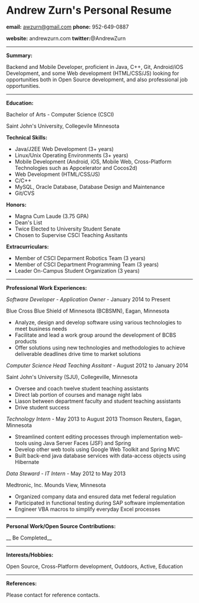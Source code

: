 Andrew Zurn's Personal Resume
===============================
**email:** awzurn@gmail.com **phone:** 952-649-0887

**website:** andrewzurn.com **twitter:**@AndrewZurn

------------------------------

**Summary:**

Backend and Mobile Developer, proficient in Java, C++, Git, Android/iOS Development, and some Web development (HTML/CSS/JS) looking for opportunities both in Open Source development, and also professional job opportunities.

------------------------------

**Education:**

Bachelor of Arts - Computer Science (CSCI)

Saint John's University, Collegevile Minnesota

**Technical Skills:**
 * Java/J2EE Web Development (3+ years)
 * Linux/Unix Operating Environments (3+ years)
 * Mobile Development (Android, iOS, Mobile Web, Cross-Platform Technologies such as Appcelerator and Cocos2d)
 * Web Development (HTML/CSS/JS)
 * C/C++
 * MySQL, Oracle Database, Database Design and Maintenance
 * Git/CVS

**Honors:**
 * Magna Cum Laude (3.75 GPA)
 * Dean's List
 * Twice Elected to University Student Senate
 * Chosen to Supervise CSCI Teaching Assitants

**Extracurriculars:** 
 * Member of CSCI Deparment Robotics Team (3 years)
 * Member of CSCI Department Programming Team (3 years)
 * Leader On-Campus Student Organization (3 years)

-------------------------------

**Professional Work Experiences:**

*Software Developer - Application Owner* - January 2014 to Present

Blue Cross Blue Shield of Minnesota (BCBSMN), Eagan, Minnesota
 * Analyze, design and develop software using various technologies to meet business needs
 * Facilitate and lead a work group around the development of BCBS products
 * Offer solutions using new technologies and methodologies to achieve deliverable deadlines drive time to market solutions

*Computer Science Head Teaching Assitant* - August 2012 to January 2014

Saint John's University (SJU), Collegeville, Minnesota
 * Oversee and coach twelve student teaching assistants
 * Direct lab portion of courses and manage night labs
 * Liason between department faculty and student teaching assistants
 * Drive student success

*Technology Intern* - May 2013 to August 2013
Thomson Reuters, Eagan, Minnesota

 * Streamlined content editing processes through implementation web-tools using Java Server Faces (JSF) and Spring
 * Develop other web tools using Google Web Toolkit and Spring MVC
 * Built back-end java database services with data-access objects using Hibernate
 
*Data Steward - IT Intern* - May 2012 to May 2013

Medtronic, Inc. Mounds View, Minnesota
 * Organized company data and ensured data met federal regulation
 * Participated in functional testing during SAP software implementation
 * Engineer VBA macros to simplify everyday Excel processes

-----------------------------

**Personal Work/Open Source Contributions:**

__ Be Completed__

------------------------------

**Interests/Hobbies:**

 Open Source, Cross-Platform development, Outdoors, Active, Education
 
----------------------------
**References:**

Please contact for reference contacts.

